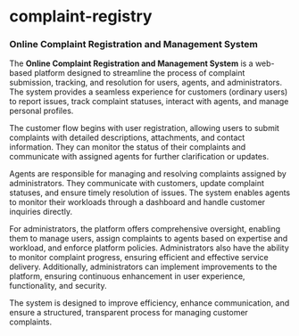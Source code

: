 # complaint-registry

### Online Complaint Registration and Management System

The **Online Complaint Registration and Management System** is a web-based platform designed to streamline the process of complaint submission, tracking, and resolution for users, agents, and administrators. The system provides a seamless experience for customers (ordinary users) to report issues, track complaint statuses, interact with agents, and manage personal profiles. 

The customer flow begins with user registration, allowing users to submit complaints with detailed descriptions, attachments, and contact information. They can monitor the status of their complaints and communicate with assigned agents for further clarification or updates. 

Agents are responsible for managing and resolving complaints assigned by administrators. They communicate with customers, update complaint statuses, and ensure timely resolution of issues. The system enables agents to monitor their workloads through a dashboard and handle customer inquiries directly.

For administrators, the platform offers comprehensive oversight, enabling them to manage users, assign complaints to agents based on expertise and workload, and enforce platform policies. Administrators also have the ability to monitor complaint progress, ensuring efficient and effective service delivery. Additionally, administrators can implement improvements to the platform, ensuring continuous enhancement in user experience, functionality, and security.

The system is designed to improve efficiency, enhance communication, and ensure a structured, transparent process for managing customer complaints.

